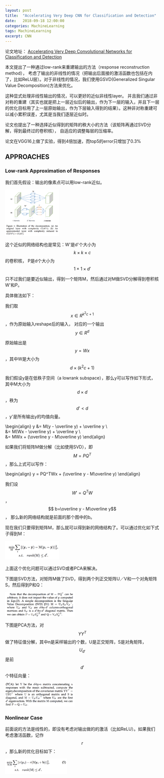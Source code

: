 ```yaml
---
layout: post
title:  "Accelerating Very Deep CNN for Classification and Detection"
date:   2018-09-18 12:00:00
categories: MachineLearning
tags: MachineLearning
excerpt: CNN
---
```


论文地址：
[Accelerating Very Deep Convolutional Networks for Classification and Detection](/docs/acc_very_deep/paper1.pdf)

本文提出了一种通过low-rank来重建输出的方法（response reconstruction method），
考虑了输出的非线性的情况（把输出后面接的激活函数也包括在内了，比如ReLU层）。对于非线性的情况，我们使用GSVD(Generalized Singular Value Decomposition)方法来优化。

这种显式处理非线性输出的情况，可以更好的近似非线性layer。
并且我们通过非对称的重建（其实也就是把上一层近似后的输出，作为下一层的输入，并且下一层的优化目标用了上一层原始输出，作为下层输入得到的结果）。这种非对称重建可以减小累积误差，尤其是当我们逐层近似时。

论文也提出了一种选择近似得到的矩阵的秩大小的方法（该矩阵再通过SVD分解，得到最终过的卷积核），
自适应的调整每层的压缩率。

论文在VGG16上做了实验，得到4倍加速，而top5的error只增加了0.3%

## APPROACHES

###  Low-rank Approximation of Responses

我们首先假设：输出的像素点可以用low-rank近似。

<img src="/images/acc_very_deep/1.png" width="35%" height="35%">

这个近似的网络结构也是常见：W'是d'个大小为$$ k \times k \times c $$的卷积核，
P是d个大小为$$ 1 \times 1 \times d' $$

只不过我们是要近似输出，得到一个矩阵M，然后通过对M做SVD分解得到卷积核W'和P。

具体做法如下：

我们取$$  x \in R^{k^2c+1} $$，作为原始输入reshape后的输入，
对应的一个输出$$  y \in R^d $$

原始输出是$$  y = Wx $$，其中W是大小为$$ d \times (k^2c+1) $$

我们假设y是在低秩子空间（a lowrank subspace），那么y可以写作如下形式，其中M大小为$$ d\times d $$，秩为$$ d' < d $$，y'是所有输出y的均值向量。

\begin{align}
y &= M(y - \overline y) + \overline y \\\
&= M(Wx - \overline y) + \overline y \\\
&= MWx + (\overline y - M\overline y)
\end{align}

如果我们将矩阵M做分解（比如使用SVD），即$$ M = PQ^T $$，那么上式可以写作：

\begin{align}
y = PQ^TWx + (\overline y - M\overline y)
\end{align}

我们设$$ W' = Q^TW $$ ，$$ b=\overline y - M\overline y$$，
那么新的网络结构就是前面的那个图中的b。

现在我们只要得到矩阵M，那么就可以得到新的网络结构了。可以通过优化如下式子得到M：

<img src="/images/acc_very_deep/2.png" width="35%" height="35%">

上面这个优化问题可以通过SVD或者PCA来解决。

下图是SVD方法，对矩阵M做了SVD，得到两个列正交矩阵U／V和一个对角矩阵S，然后得到P和Q：

<img src="/images/acc_very_deep/3.png" width="45%" height="45%">

下图是PCA方法，对$$ YY^T $$做了特征值分解，其中n是采样输出的个数，U是正交矩阵，S是对角矩阵，
$$ U_{d'} $$是前$$ d' $$个特征向量：

<img src="/images/acc_very_deep/4.png" width="45%" height="45%">

###  Nonlinear Case

前面说的方法是线性的，即没有考虑对输出做的的激活（比如ReLU）。如果我们考虑激活函数，记作$$ r $$，那么新的优化目标如下：

<img src="/images/acc_very_deep/5.png" width="40%" height="40%">


